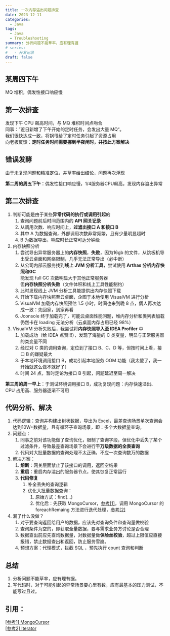 ```yaml
---
title: 一次内存溢出问题排查
date: 2023-12-11
categories:
  - Java
tags:
  - Java
  - Troubleshooting
summary: 分析问题不能草率，应有理有据
# series:
#   - 开发记录
draft: false
---
```

## 某周四下午
MQ 堆积，偶发性接口响应慢  

## 第一次排查
发现下午 CPU 飙高时间，与 MQ 堆积时间点吻合  
同事：”近日新增了下午开始的定时任务，会发出大量 MQ“。  
我们很快达成一致，将锅甩给了定时任务引起了资源占用  
向老板反馈：**定时任务时间需要挪到半夜闲时，并按此方案解决**

## 错误发酵
由于未复现问题和精准定位，并草率给出结论，问题再次浮现

**第二周的周五下午**：偶发性接口响应慢，1/4服务器CPU飙高，发现内存溢出异常

## 第二次排查  
1. 判断可能是由于某些**异常代码的执行或调用引起**的
	1. 查询问题前后时间范围内的 **API 网关记录**
	2. 从调用次数、响应时间上，**过滤出接口 A 和接口 B**
	3. 其中 A 为数据查询，外部调用次数非常频繁，且有少量明显超时
	4. B 为数据导出，响应时长正常可达分钟级
2. 内存快照分析
	1. 尝试导出异常服务器上的**内存快照**，**失败**，因为16gb 的文件，从跳板机导出受云桌面和网络限制，几乎无法正常导出（必中断）
	2. 从公司内部云服务找到**线上 JVM 分析工具**，尝试使用 **Arthas 分析内存快照和GC**  
	   能发现 full GC 次数明显大于其他正常服务器  
	   但**内存快照分析失败**（文件体积和线上工具性能制约）
	4. 此时发现线上 JVM 分析工具能提供出内存快照下载
	5. 开始下载内存快照至云桌面，企图于本地使用 VisualVM 进行分析
	6. VisualVM 加载内存快照预估 1.5 小时，时间也来到晚 8 点，俩人再次达成一致：先回家，到家再看
	7. Jconsole 终于加载完了，可能云桌面性能问题，堆内存分析和类列表加载仍然卡在 loading 无法分析（云桌面内存占用已经 98%）
3. VisualVM 分析失败后，我尝试将**内存快照导入至 IDEA Profiler** 中
	1. 加载成功（给 IDEA 点赞!!!），发现了海量的 C 类变量，明显与正常服务器的类变量不同
	2. 经过对 C 类的调用查询，定位到了接口 B、C、D 等，但按时间上看，接口 B 的嫌疑最大
	3. 于本地环境调用接口 B，成功引起本地服务 OOM 功能（我太傻了，我一开始就这么做不就好了）
	4. 时间 24 点，暂时定论为接口 B 引起，问题延迟至周一解决  

**第三周的周一早上**：于测试环境调用接口 B，成功复现问题：内存快速溢出、CPU 占用高、服务器逐渐不可用  
## 代码分析、解决
1. 代码逻辑：查询并构建出树状数据，导出为 Excel，最差查询场景单次查询会达到10W+数据量，且有循环子查询场景，即：多个大数据量查询。  
2. 问题点：
	1. 同事之前对该功能做了查询优化，限制了查询字段，但优化中丢失了某个过滤条件，导致最差查询场景下会进行**千万级数据的全表查询**
	2. 代码对大批量数据的查询处理不太正确，不应一次查询数万的数据
3. 解决方案：
	1. **熔断**：网关层面禁止了该接口的调用，返回空结果  
	2. **重启**：重启内存溢出的服务器节点，使其恢复正常运行
	3. **代码修复**
		1. 补全丢失的查询逻辑
		2. 优化大批量数据查询：
			1. 原始方式：find(...)
			2. 优化后：先获取 MongoCursor，[参考[1]](https://mongodb.github.io/mongo-java-driver/4.4/apidocs/mongodb-driver-sync/com/mongodb/client/MongoCursor.html)，调用 MongoCursor 的 foreachRemaing 方法进行迭代处理，[参考[2]](https://docs.oracle.com/en/java/javase/11/docs/api/java.base/java/util/Iterator.html?is-external=true#forEachRemaining(java.util.function.Consumer))
4. 漏了什么没做？
	1. 对于要查询返回给用户的数据，应该先对查询条件和查询量做校验
	2. 查询条件为空的，即获取全量数据，要与需求业务方讨论是否合理
	3. 数据查出前应先查询数据量，对数据量做**保险丝校验**，超过上限值应直接报错，禁止数据查出和返回，防止服务雪崩。
	4. 预想方案：代理模式，拦截 SQL ，预先执行 count 查询和判断
   
## 总结
1. 分析问题不能草率，应有理有据。
2. 写代码时，对于可能引起的异常场景要心里有数，应有最基本的压力测试，不能写过且过。

## 引用：
[[参考1] MongoCursor](https://mongodb.github.io/mongo-java-driver/4.4/apidocs/mongodb-driver-sync/com/mongodb/client/MongoCursor.html)  
[[参考2] Iterator](https://docs.oracle.com/en/java/javase/11/docs/api/java.base/java/util/Iterator.html?is-external=true#forEachRemaining(java.util.function.Consumer))